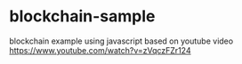 # blockchain-sample
blockchain example using javascript based on youtube video https://www.youtube.com/watch?v=zVqczFZr124
